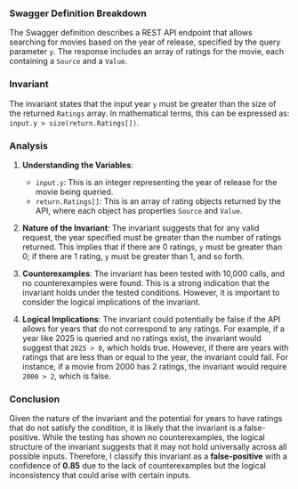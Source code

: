 ### Swagger Definition Breakdown
The Swagger definition describes a REST API endpoint that allows searching for movies based on the year of release, specified by the query parameter `y`. The response includes an array of ratings for the movie, each containing a `Source` and a `Value`.

### Invariant
The invariant states that the input year `y` must be greater than the size of the returned `Ratings` array. In mathematical terms, this can be expressed as: `input.y > size(return.Ratings[])`.

### Analysis
1. **Understanding the Variables**: 
   - `input.y`: This is an integer representing the year of release for the movie being queried.
   - `return.Ratings[]`: This is an array of rating objects returned by the API, where each object has properties `Source` and `Value`.

2. **Nature of the Invariant**: The invariant suggests that for any valid request, the year specified must be greater than the number of ratings returned. This implies that if there are 0 ratings, `y` must be greater than 0; if there are 1 rating, `y` must be greater than 1, and so forth.

3. **Counterexamples**: The invariant has been tested with 10,000 calls, and no counterexamples were found. This is a strong indication that the invariant holds under the tested conditions. However, it is important to consider the logical implications of the invariant.

4. **Logical Implications**: The invariant could potentially be false if the API allows for years that do not correspond to any ratings. For example, if a year like 2025 is queried and no ratings exist, the invariant would suggest that `2025 > 0`, which holds true. However, if there are years with ratings that are less than or equal to the year, the invariant could fail. For instance, if a movie from 2000 has 2 ratings, the invariant would require `2000 > 2`, which is false.

### Conclusion
Given the nature of the invariant and the potential for years to have ratings that do not satisfy the condition, it is likely that the invariant is a false-positive. While the testing has shown no counterexamples, the logical structure of the invariant suggests that it may not hold universally across all possible inputs. Therefore, I classify this invariant as a **false-positive** with a confidence of **0.85** due to the lack of counterexamples but the logical inconsistency that could arise with certain inputs.
